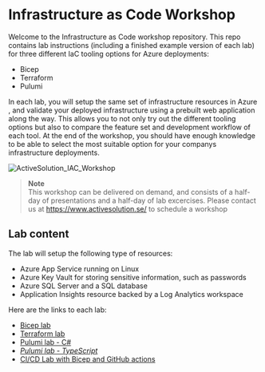 # Infrastructure as Code Workshop
Welcome to the Infrastructure as Code workshop repository. This repo contains lab instructions (including a finished example version of each lab) for three different IaC tooling options for Azure deployments:
* Bicep
* Terraform
* Pulumi

In each lab, you will setup the same set of infrastructure resources in Azure , and validate your deployed infrastructure using a prebuilt web application along the way. This allows you to not only try out the different tooling options but also to compare the feature set and development workflow of each tool. At the end of the workshop, you should  have enough knowledge to be able to select the most suitable option for your companys infrastructure deployments.

![ActiveSolution_IAC_Workshop](https://user-images.githubusercontent.com/1662918/157407878-84bc4c16-411b-4281-935a-104f3b246f83.jpg)

> **Note**  
This workshop can be delivered on demand, and consists of a half-day of presentations and a half-day of lab excercises.
Please contact us at https://www.activesolution.se/ to schedule a workshop


## Lab content
The lab will setup the following type of resources:

- Azure App Service running on Linux
- Azure Key Vault for storing sensitive information, such as passwords
- Azure SQL Server and a SQL database
- Application Insights resource backed by a Log Analytics workspace

Here are the links to each lab:

* [Bicep lab](labs/bicep.md)
* [Terraform lab](labs/terraform.md)
* [Pulumi lab - C#](labs/pulumi-csharp.md)
* _[Pulumi lab - TypeScript](labs/pulumi-typescript.md)_
* [CI/CD Lab with Bicep and GitHub actions](labs/github-bicep.md)

